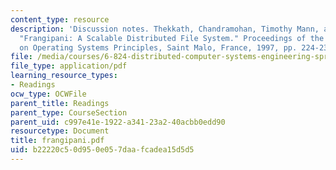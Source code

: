 ```yaml
---
content_type: resource
description: 'Discussion notes. Thekkath, Chandramohan, Timothy Mann, and Edward Lee.
  "Frangipani: A Scalable Distributed File System." Proceedings of the 16th ACM Symposium
  on Operating Systems Principles, Saint Malo, France, 1997, pp. 224-237.'
file: /media/courses/6-824-distributed-computer-systems-engineering-spring-2006/b22220c50d950e057daafcadea15d5d5_frangipani.pdf
file_type: application/pdf
learning_resource_types:
- Readings
ocw_type: OCWFile
parent_title: Readings
parent_type: CourseSection
parent_uid: c997e41e-1922-a341-23a2-40acbb0edd90
resourcetype: Document
title: frangipani.pdf
uid: b22220c5-0d95-0e05-7daa-fcadea15d5d5
---
```

